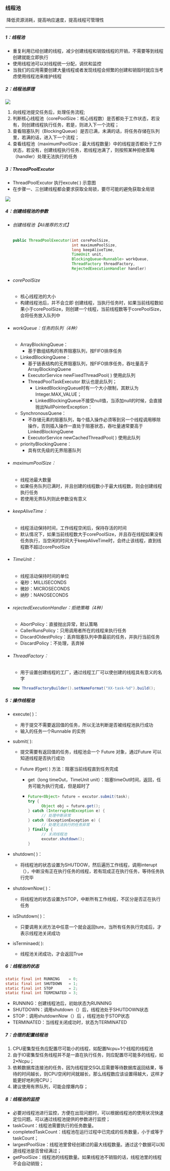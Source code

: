### 线程池

​	降低资源消耗，提高响应速度，提高线程可管理性

------

##### 1：线程池

- 重复利用已经创建的线程，减少创建线程和销毁线程的开销，不需要等到线程创建就能立即执行
- 使用线程池可以对线程统一分配，调优和监控
- 当我们的应用需要创建大量线程或者发现线程会频繁的创建和销毁时就应当考虑使用线程池来维护线程

##### 2：线程池原理

![](https://github.com/likang315/Java-and-Middleware/blob/master/%E5%A4%9A%E7%BA%BF%E7%A8%8B/%E5%A4%9A%E7%BA%BF%E7%A8%8B/%E7%BA%BF%E7%A8%8B%E6%B1%A0.png?raw=true)

1. 向线程池提交任务后，处理任务流程;
2. 判断核心线程池（corePoolSize：核心线程数）是否都处于工作状态，若没有，则创建线程执行任务，若是，则进入下一个流程；
3. 查看阻塞队列（BlockingQueue）是否已满，未满的话，将任务存储在队列里，若满的话，进入下一个流程；
4. 查看线程池（maximumPoolSize：最大线程数量）中的线程是否都处于工作状态，若没有，创建线程执行任务，若线程池满了，则按照某种拒绝策略（handler）处理无法执行的任务

##### 3：ThreadPoolExcutor

- ThreadPoolExcutor 执行excute( ) 示意图
- 在步骤一、三创建线程都会要求获取全局锁，要尽可能的避免获取全局锁

![](https://github.com/likang315/Java-and-Middleware/blob/master/%E5%A4%9A%E7%BA%BF%E7%A8%8B/%E5%A4%9A%E7%BA%BF%E7%A8%8B/ThreadPoolExcutor.png?raw=true)

##### 4：创建线程池的参数

- ###### 创建线程池【Ali推荐的方式】

  ```java
  public ThreadPoolExecutor(int corePoolSize,
                            int maximumPoolSize,
                            long keepAliveTime,
                            TimeUnit unit,
                            BlockingQueue<Runnable> workQueue,
                            ThreadFactory threadFactory,
                            RejectedExecutionHandler handler)
  ```

- ###### corePoolSize

  - 核心线程池的大小
  - 构建线程池后，并不会立即 创建线程，当执行任务时，如果当前线程数如果小于corePoolSize，则创建一个线程，当前线程数等于corePoolSize，会将任务放入队列中

- ###### workQueue：任务的队列（4种）

  - ArrayBlockingQueue：
    -  基于数组结构的有界阻塞队列，按FIFO排序任务
  - LinkedBlockingQuene：
    - 基于链表结构的无界阻塞队列，按FIFO排序任务，吞吐量高于ArrayBlockingQuene
    - ExecutorService newFixedThreadPool( ) 使用此队列
    - ThreadPoolTaskExecutor 默认也是此队列；
      - LinkedBlockingQueue时有一个大小限制，其默认为Integer.MAX_VALUE；
      - LinkedBlockingQueue不接受null值，当添加null的时候，会直接抛出NullPointerException：
  - SynchronousQuene：
    - 不存储元素的阻塞队列，每个插入操作必须等到另一个线程调用移除操作，否则插入操作一直处于阻塞状态，吞吐量通常要高于LinkedBlockingQuene
    - ExecutorService newCachedThreadPool( )  使用此队列
  - priorityBlockingQuene：
    - 具有优先级的无界阻塞队列

- ###### maximumPoolSize：

  - 线程池最大数量
  - 如果任务队列已满时，并且创建的线程数小于最大线程数，则会创建线程执行任务
  - 若使用无界队列则此参数没有意义

- ###### keepAliveTime：

  - 线程活动保持时间，工作线程空闲后，保持存活的时间
  - 默认情况下，如果当前线程数大于corePoolSize，并且存在线程如果没有任务执行，当空闲的时间大于keepAliveTime时，会终止该线程，直到线程数不超过corePoolSize

- ###### TimeUnit：

  - 线程活动保持时间的单位
  - 毫秒：MILLISECONDS
  - 微妙：MICROSECONDS
  - 纳秒：NANOSECONDS

- ###### rejectedExecutionHandler：拒绝策略（4种）

  - AbortPolicy：直接抛出异常，默认策略
  - CallerRunsPolicy：只用调用者所在的线程来执行任务
  - DiscardOldestPolicy：丢弃阻塞队列中靠最前的任务，并执行当前任务
  - DiscardPolicy：不处理，丢弃掉
  
- ###### ThreadFactory：

  - 用于设置创建线程的工厂，通过线程工厂可以使创建的线程具有意义的名字

  ```java
  new ThreadFactoryBuilder().setNameFormat("XX-task-%d").build();
  ```

##### 5：操作线程池

- execute( )：
  - 用于提交不需要返回值的任务，所以无法判断是否被线程池执行成功
  - 输入的任务一个Runnable 的实例
- submit( ):
  - 提交需要有返回值的任务，线程池会一个 Future 对象，通过Future 可以知道线程是否执行成功
  - Future 的get( ) 方法：阻塞当前线程直到任务完成
    
    - get（long timeOut，TimeUnit unit）：阻塞timeOut时间，返回，任务可能为执行完成，但是超时了
    
    - ```java
      Future<Object> future = excutor.submit(task);
      try {
      		Object obj = future.get();
      } catch (InterruptedException e) {
      		// 处理中断异常
      } catch (ExceptionException e) {
      		// 处理无法执行的任务异常
      } finally {
        	// 关闭线程池
      		excutor.shutdown();
      }
      ```
- shutdown( )：
  
  - 将线程池的状态设置为SHUTDOW，然后遍历工作线程，调用interupt（），中断没有正在执行任务的线程，若有现成正在执行任务，等待任务执行完毕
- shutdownNow( )：
  
  - 将线程池的状态设置为STOP，中断所有工作线程，不区分是否正在执行任务
- isShutdown( )：
  
  - 只要调用关闭方法中任意一个就会返回ture，当所有任务执行完成后，才表示线程池关闭成功
- isTerminaed( ):
  
  - 线程池关闭成功，才会返回True

##### 6：线程池的状态

```java
static final int RUNNING    = 0;
static final int SHUTDOWN   = 1;
static final int STOP       = 2;
static final int TERMINATED = 3;
```

- RUNNING：创建线程池后，初始状态为RUNNING
- SHUTDOWN：调用shutdown（）后，线程池处于SHUTDOWN状态
- STOP：调用shutdownNow（）后 ，线程池处于STOP状态
- TERMINATED：当线程关闭成功时，状态为TERMINATED

##### 7：合理的配置线程池

1. CPU密集型任务应配置尽可能小的线程，如配置Ncpu+1个线程的线程池
2. 由于IO密集型任务线程并不是一直在执行任务，则应配置尽可能多的线程，如2*Ncpu；
3. 依赖数据库连接池的任务，因为线程提交SQL后需要等待数据库返回结果，等待的时间越长，则CPU空闲时间就越长，那么线程数应该设置得越大，这样才能更好地利用CPU；
4. 建议使用有界队列，可能会撑爆内存；

##### 8：线程池的监控

- 必要对线程池进行监控，方便在出现问题时，可以根据线程池的使用状况快速定位问题。可以通过线程池提供的参数进行监控；
- taskCount：线程池需要执行的任务数量。
- completedTaskCount：线程池在运行过程中已完成的任务数量，小于或等于taskCount；
- largestPoolSize：线程池里曾经创建过的最大线程数量。通过这个数据可以知道线程池是否曾经满过；
- getPoolSize：线程池的线程数量。如果线程池不销毁的话，线程池里的线程不会自动销毁；



